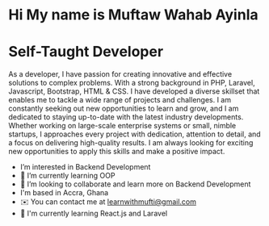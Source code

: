 # Hi My name is Muftaw Wahab Ayinla
# Self-Taught Developer
As a developer, I have passion for creating innovative and effective solutions to complex problems. With a strong background in PHP, Laravel, Javascript, Bootstrap, HTML & CSS. I have developed a diverse skillset that enables me to tackle a wide range of projects and challenges. I am constantly seeking out new opportunities to learn and grow, and I am dedicated to staying up-to-date with the latest industry developments. Whether working on large-scale enterprise systems or small, nimble startups, I approaches every project with dedication, attention to detail, and a focus on delivering high-quality results. I am always looking for exciting new opportunities to apply this skills and make a positive impact.


- I’m interested in Backend Development
- 🌱 I’m currently learning OOP
- 💞️ I’m looking to collaborate and learn more on Backend Development
- I'm based in Accra, Ghana
- ✉️ You can contact me at learnwithmufti@gmail.com
- 🧠 I'm currently learning React.js and Laravel

<!---
Sirmufti/Sirmufti is a ✨ special ✨ repository because its `README.md` (this file) appears on your GitHub profile.
You can click the Preview link to take a look at your changes.
--->
